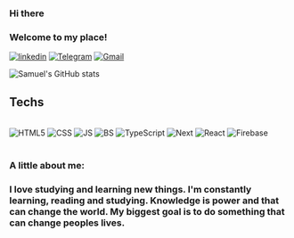 ### Hi there 

### Welcome to my place!

[![linkedin](https://img.shields.io/badge/LinkedIn-0077B5?style=for-the-badge&logo=linkedin&logoColor=white)](https://www.linkedin.com/in/samuel-lopes-galrao-carneiro-0a748a115/) [![Telegram](https://img.shields.io/badge/Telegram-2CA5E0?style=for-the-badge&logo=telegram&logoColor=white)](https://t.me/samuelgalrao) [![Gmail](https://img.shields.io/badge/Gmail-D14836?style=for-the-badge&logo=gmail&logoColor=white)](samuellgc@hotmail.com)

![Samuel's GitHub stats](https://github-readme-stats.vercel.app/api?username=samuellgc&show_icons=true&theme=tokyonight)

## Techs

<div style="display: inline_block"> <br/>
    <img style="align: center" alt="HTML5" src="https://img.shields.io/badge/HTML-239120?style=for-the-badge&logo=html5&logoColor=white">
    <img style="align: center" alt="CSS" src="https://img.shields.io/badge/CSS-239120?&style=for-the-badge&logo=css3&logoColor=white">
    <img style="align: center" alt="JS" src="https://img.shields.io/badge/JavaScript-323330?style=for-the-badge&logo=javascript&logoColor=F7DF1E">
    <img style="align: center" alt="BS" src="https://img.shields.io/badge/Vue.js-35495E?style=for-the-badge&logo=vue.js&logoColor=white">
    <img style="align: center" alt="TypeScript" src="https://img.shields.io/badge/TypeScript-323330?style=for-the-badge&logo=typescript&logoColor=737efa">
    <img style="align: center" alt="Next" src="https://img.shields.io/badge/TypeScript-323330?style=for-the-badge&logo=typescript&logoColor=737efa">
    <img style="align: center" alt="React" src="https://img.shields.io/badge/React-323330?style=for-the-badge&logo=react&logoColor=737efa">
    <img style="align: center" alt="Firebase" src="https://img.shields.io/badge/Firebase-323330?style=for-the-badge&logo=firebase&logoColor=fca817">
    
    
    
    

    
</div>

<br>

### A little about me:
### I love studying and learning new things. I'm constantly learning, reading and studying. Knowledge is power and that can change the world. My biggest goal is to do something that can change peoples lives.
